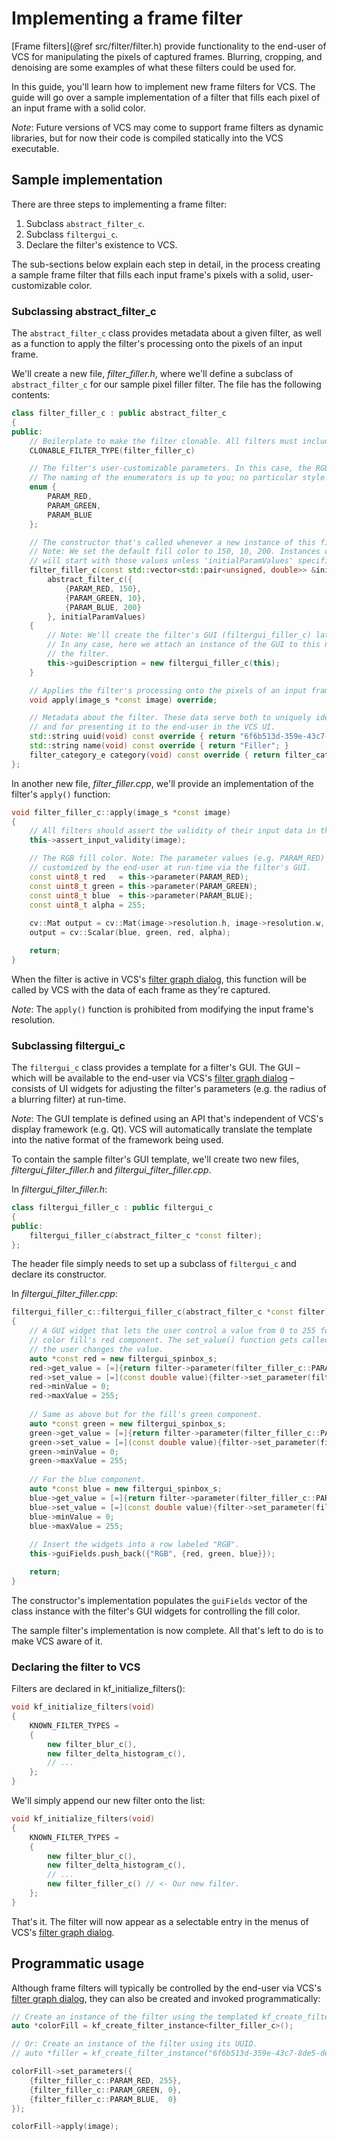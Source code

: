# Implementing a frame filter

[Frame filters](@ref src/filter/filter.h) provide functionality to the end-user of VCS for manipulating the pixels of captured frames. Blurring, cropping, and denoising are some examples of what these filters could be used for.

In this guide, you'll learn how to implement new frame filters for VCS. The guide will go over a sample implementation of a filter that fills each pixel of an input frame with a solid color.

*Note*: Future versions of VCS may come to support frame filters as dynamic libraries, but for now their code is compiled statically into the VCS executable.

## Sample implementation

There are three steps to implementing a frame filter:

1. Subclass `abstract_filter_c`.
2. Subclass `filtergui_c`.
3. Declare the filter's existence to VCS.

The sub-sections below explain each step in detail, in the process creating a sample frame filter that fills each input frame's pixels with a solid, user-customizable color.

### Subclassing abstract_filter_c

The `abstract_filter_c` class provides metadata about a given filter, as well as a function to apply the filter's processing onto the pixels of an input frame.

We'll create a new file, *filter_filler.h*, where we'll define a subclass of `abstract_filter_c` for our sample pixel filler filter. The file has the following contents:

```cpp
class filter_filler_c : public abstract_filter_c
{
public:
    // Boilerplate to make the filter clonable. All filters must include this line.
    CLONABLE_FILTER_TYPE(filter_filler_c)

    // The filter's user-customizable parameters. In this case, the RGB fill color.
    // The naming of the enumerators is up to you; no particular style is required.
    enum {
        PARAM_RED,
        PARAM_GREEN,
        PARAM_BLUE
    };

    // The constructor that's called whenever a new instance of this filter is created.
    // Note: We set the default fill color to 150, 10, 200. Instances of the filter
    // will start with those values unless 'initialParamValues' specifies other values.
    filter_filler_c(const std::vector<std::pair<unsigned, double>> &initialParamValues = {}) :
        abstract_filter_c({
            {PARAM_RED, 150},
            {PARAM_GREEN, 10},
            {PARAM_BLUE, 200}
        }, initialParamValues)
    {
        // Note: We'll create the filter's GUI (filtergui_filler_c) later in this guide.
        // In any case, here we attach an instance of the GUI to this new instance of
        // the filter.
        this->guiDescription = new filtergui_filler_c(this);
    }

    // Applies the filter's processing onto the pixels of an input frame.
    void apply(image_s *const image) override;

    // Metadata about the filter. These data serve both to uniquely identify the filter
    // and for presenting it to the end-user in the VCS UI.
    std::string uuid(void) const override { return "6f6b513d-359e-43c7-8de5-de29b1559d10"; }
    std::string name(void) const override { return "Filler"; }
    filter_category_e category(void) const override { return filter_category_e::reduce; }
};
```

In another new file, *filter_filler.cpp*, we'll provide an implementation of the filter's `apply()` function:

```cpp
void filter_filler_c::apply(image_s *const image)
{
    // All filters should assert the validity of their input data in this way.
    this->assert_input_validity(image);

    // The RGB fill color. Note: The parameter values (e.g. PARAM_RED) can be
    // customized by the end-user at run-time via the filter's GUI.
    const uint8_t red   = this->parameter(PARAM_RED);
    const uint8_t green = this->parameter(PARAM_GREEN);
    const uint8_t blue  = this->parameter(PARAM_BLUE);
    const uint8_t alpha = 255;
    
    cv::Mat output = cv::Mat(image->resolution.h, image->resolution.w, CV_8UC4, image->pixels);
    output = cv::Scalar(blue, green, red, alpha);

    return;
}
```

When the filter is active in VCS's [filter graph dialog](https://www.tarpeeksihyvaesoft.com/vcs/docs/user/2.5.0/#dialog-windows-filter-graph-dialog), this function will be called by VCS with the data of each frame as they're captured.

*Note*: The `apply()` function is prohibited from modifying the input frame's resolution.

### Subclassing filtergui_c

The `filtergui_c` class provides a template for a filter's GUI. The GUI &ndash; which will be available to the end-user via VCS's [filter graph dialog](https://www.tarpeeksihyvaesoft.com/vcs/docs/user/2.5.0/#dialog-windows-filter-graph-dialog) &ndash; consists of UI widgets for adjusting the filter's parameters (e.g. the radius of a blurring filter) at run-time.

*Note*: The GUI template is defined using an API that's independent of VCS's display framework (e.g. Qt). VCS will automatically translate the template into the native format of the framework being used.

To contain the sample filter's GUI template, we'll create two new files, *filtergui_filter_filler.h* and *filtergui_filter_filler.cpp*.

In *filtergui_filter_filler.h*:

```cpp
class filtergui_filler_c : public filtergui_c
{
public:
    filtergui_filler_c(abstract_filter_c *const filter);
};
```

The header file simply needs to set up a subclass of `filtergui_c` and declare its constructor.

In *filtergui_filter_filler.cpp*:

```cpp
filtergui_filler_c::filtergui_filler_c(abstract_filter_c *const filter)
{
    // A GUI widget that lets the user control a value from 0 to 255 for the
    // color fill's red component. The set_value() function gets called when
    // the user changes the value.
    auto *const red = new filtergui_spinbox_s;
    red->get_value = [=]{return filter->parameter(filter_filler_c::PARAM_RED);};
    red->set_value = [=](const double value){filter->set_parameter(filter_filler_c::PARAM_RED, value);};
    red->minValue = 0;
    red->maxValue = 255;
    
    // Same as above but for the fill's green component.
    auto *const green = new filtergui_spinbox_s;
    green->get_value = [=]{return filter->parameter(filter_filler_c::PARAM_BIT_COUNT_GREEN);};
    green->set_value = [=](const double value){filter->set_parameter(filter_filler_c::PARAM_GREEN, value);};
    green->minValue = 0;
    green->maxValue = 255;
    
    // For the blue component.
    auto *const blue = new filtergui_spinbox_s;
    blue->get_value = [=]{return filter->parameter(filter_filler_c::PARAM_BLUE);};
    blue->set_value = [=](const double value){filter->set_parameter(filter_filler_c::PARAM_BLUE, value);};
    blue->minValue = 0;
    blue->maxValue = 255;
    
    // Insert the widgets into a row labeled "RGB".
    this->guiFields.push_back({"RGB", {red, green, blue}});

    return;
}
```

The constructor's implementation populates the `guiFields` vector of the class instance with the filter's GUI widgets for controlling the fill color.

The sample filter's implementation is now complete. All that's left to do is to make VCS aware of it.

### Declaring the filter to VCS

Filters are declared in kf_initialize_filters():

```cpp
void kf_initialize_filters(void)
{
    KNOWN_FILTER_TYPES =
    {
        new filter_blur_c(),
        new filter_delta_histogram_c(),
        // ...
    };
}
```

We'll simply append our new filter onto the list:

```cpp
void kf_initialize_filters(void)
{
    KNOWN_FILTER_TYPES =
    {
        new filter_blur_c(),
        new filter_delta_histogram_c(),
        // ...
        new filter_filler_c() // <- Our new filter.
    };
}
```

That's it. The filter will now appear as a selectable entry in the menus of VCS's [filter graph dialog](https://www.tarpeeksihyvaesoft.com/vcs/docs/user/2.5.0/#dialog-windows-filter-graph-dialog).

## Programmatic usage

Although frame filters will typically be controlled by the end-user via VCS's [filter graph dialog](https://www.tarpeeksihyvaesoft.com/vcs/docs/user/2.5.0/#dialog-windows-filter-graph-dialog), they can also be created and invoked programmatically:

```cpp
// Create an instance of the filter using the templated kf_create_filter_instance().
auto *colorFill = kf_create_filter_instance<filter_filler_c>();

// Or: Create an instance of the filter using its UUID.
// auto *filler = kf_create_filter_instance("6f6b513d-359e-43c7-8de5-de29b1559d10").

colorFill->set_parameters({
    {filter_filler_c::PARAM_RED, 255},
    {filter_filler_c::PARAM_GREEN, 0},
    {filter_filler_c::PARAM_BLUE,  0}
});

colorFill->apply(image);
```
